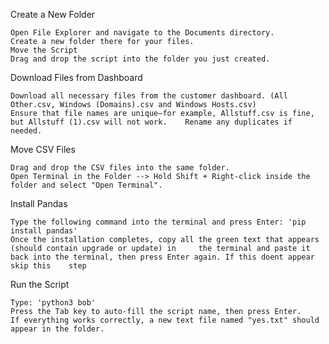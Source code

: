 Create a New Folder

	Open File Explorer and navigate to the Documents directory.
	Create a new folder there for your files.
	Move the Script
	Drag and drop the script into the folder you just created.

Download Files from Dashboard 

	Download all necessary files from the customer dashboard. (All Other.csv, Windows (Domains).csv and Windows Hosts.csv)
	Ensure that file names are unique—for example, Allstuff.csv is fine, but Allstuff (1).csv will not work. 	Rename any duplicates if needed.

Move CSV Files

	Drag and drop the CSV files into the same folder.
	Open Terminal in the Folder --> Hold Shift + Right-click inside the folder and select "Open Terminal".

Install Pandas

	Type the following command into the terminal and press Enter: 'pip install pandas'
	Once the installation completes, copy all the green text that appears (should contain upgrade or update) in 	the terminal and paste it back into the terminal, then press Enter again. If this doent appear skip this 	step

Run the Script

	Type: 'python3 bob'
	Press the Tab key to auto-fill the script name, then press Enter.
	If everything works correctly, a new text file named "yes.txt" should appear in the folder.
